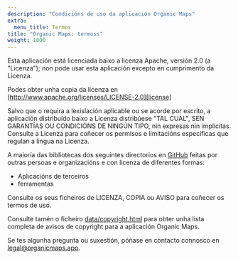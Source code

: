 ```yaml
---
description: "Condicións de uso da aplicación Organic Maps"
extra:
  menu_title: Termos
title: "Organic Maps: termoss"
weight: 1000
---
```


Esta aplicación está licenciada baixo a licenza Apache, versión 2.0 (a
"Licenza"); non pode usar esta aplicación excepto en cumprimento da Licenza.

Podes obter unha copia da licenza en
[http://www.apache.org/licenses/LICENSE-2.0][license]

Salvo que o requira a lexislación aplicable ou se acorde por escrito, a
aplicación distribuído baixo a Licenza distribúese "TAL CUAL", SEN GARANTÍAS
OU CONDICIÓNS DE NINGÚN TIPO, nin expresas nin implícitas. Consulte a
Licenza para coñecer os permisos e limitacións específicas que regulan a
lingua na Licenza.

A maioría das bibliotecas dos seguintes directorios en [GitHub][github]
feitas por outras persoas e organizacións e con licenza de diferentes
formas:

- Aplicacións de terceiros
- ferramentas

Consulte os seus ficheiros de LICENZA, COPIA ou AVISO para coñecer os termos
de uso.

Consulte tamén o ficheiro [data/copyright.html][copyright] para obter unha
lista completa de avisos de copyright para a aplicación Organic Maps.

Se tes algunha pregunta ou suxestión, póñase en contacto connosco en
[legal@organicmaps.app](mailto:legal@organicmaps.app).

[github]: https://github.com/organicmaps/organicmaps
[licenza]: http://www.apache.org/licenses/LICENSE-2.0
[copyright]: https://htmlpreview.github.io/?https://github.com/organicmaps/organicmaps/master/data/copyright.html
